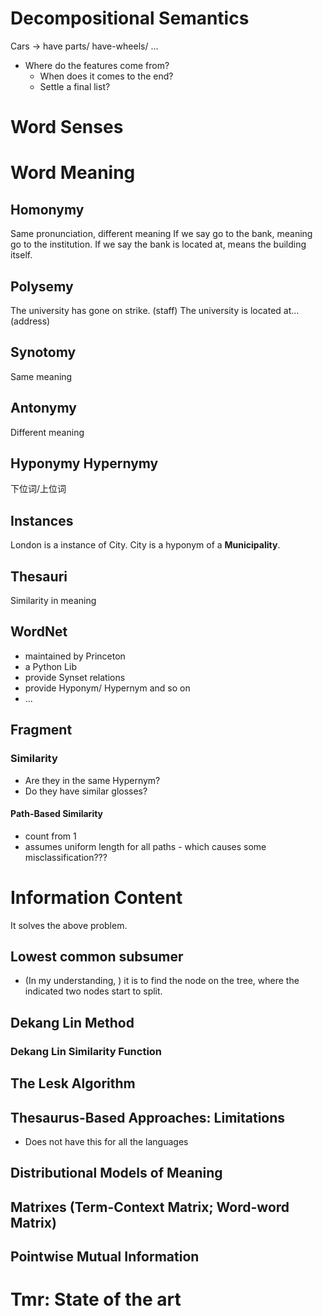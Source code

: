 # Decompositional Semantics
Cars -> have parts/ have-wheels/ ...
- Where do the features come from?
	- When does it comes to the end?
	- Settle a final list? 
# Word Senses
# Word Meaning
## Homonymy
Same pronunciation, different meaning
If we say go to the bank, meaning go to the institution. 
If we say the bank is located at, means the building itself. 

## Polysemy
The university has gone on strike. (staff)
The university is located at... (address)

## Synotomy
Same meaning
## Antonymy
Different meaning

## Hyponymy Hypernymy
下位词/上位词
## Instances
London is a instance of City. 
City is a hyponym of a **Municipality**. 

## Thesauri
Similarity in meaning

## WordNet 
- maintained by Princeton
- a Python Lib
- provide Synset relations
- provide Hyponym/ Hypernym and so on
- ...
## Fragment
### Similarity 
- Are they in the same Hypernym?
- Do they have similar glosses? 
#### Path-Based Similarity
- count from 1
- assumes uniform length for all paths - which causes some misclassification???
# Information Content
It solves the above problem. 
## Lowest common subsumer 
- (In my understanding, ) it is to find the node on the tree, where the indicated two nodes start to split. 
## Dekang Lin Method
### Dekang Lin Similarity Function

## The Lesk Algorithm
## Thesaurus-Based Approaches: Limitations
- Does not have this for all the languages
## Distributional Models of Meaning

## Matrixes (Term-Context Matrix; Word-word Matrix)
## Pointwise Mutual Information


# Tmr: State of the art 